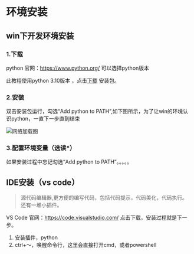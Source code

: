 # 环境安装

## win下开发环境安装

### 1.下载

python 官网：https://www.python.org/ 可以选择python版本

此教程使用python 3.10版本 ，点击[下载](https://www.python.org/ftp/python/3.10.7/python-3.10.7-amd64.exe) 安装包。

### 2.安装

双击安装包运行，勾选“Add python to PATH”,如下图所示，为了让win的环境认识python，一直下一步直到结束

![网络加载图](/python/path.png)

### 3.配置环境变量（选读*）

如果安装过程中忘记勾选“Add python to PATH”。。。。。

## IDE安装（vs code）

> 源代码编辑器,更方便的编写代码，包括代码提示，代码美化，代码执行。还有一堆小插件。

VS Code 官网：https://code.visualstudio.com/ 点击下载，安装过程就是下一步。

1. 安装插件，python
2. ctrl+～，唤醒命令行，这里会直接打开cmd，或者powershell